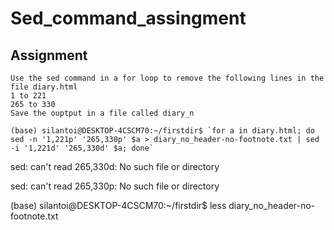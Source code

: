# Sed_command_assingment
## Assignment

    Use the sed command in a for loop to remove the following lines in the file diary.html
    1 to 221
    265 to 330
    Save the ouptput in a file called diary_n

    (base) silantoi@DESKTOP-4CSCM70:~/firstdir$ `for a in diary.html; do sed -n '1,221p' '265,330p' $a > diary_no_header-no-footnote.txt | sed -i '1,221d' '265,330d' $a; done`

sed: can't read 265,330d: No such file or directory

sed: can't read 265,330p: No such file or directory

(base) silantoi@DESKTOP-4CSCM70:~/firstdir$ less diary_no_header-no-footnote.txt
